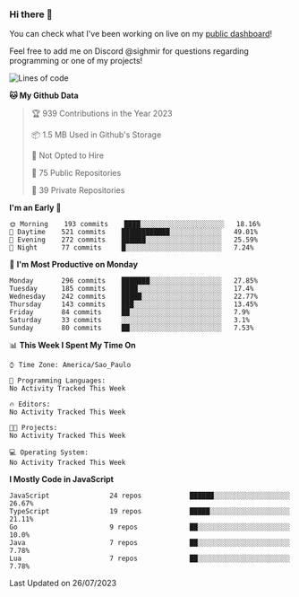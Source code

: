 ### Hi there 👋

<!--
**guicaulada/guicaulada** is a ✨ _special_ ✨ repository because its `README.md` (this file) appears on your GitHub profile.

Here are some ideas to get you started:

- 🔭 I’m currently working on ...
- 🌱 I’m currently learning ...
- 👯 I’m looking to collaborate on ...
- 🤔 I’m looking for help with ...
- 💬 Ask me about ...
- 📫 How to reach me: ...
- 😄 Pronouns: ...
- ⚡ Fun fact: ...
-->

You can check what I've been working on live on my [public dashboard](https://guicaulada.grafana.net/public-dashboards/7b7f644500ec4e6cb5d7a4e7b5ed0dab)!

Feel free to add me on Discord @sighmir for questions regarding programming or one of my projects!

<!--START_SECTION:waka-->
![Lines of code](https://img.shields.io/badge/From%20Hello%20World%20I%27ve%20Written-12.2%20million%20lines%20of%20code-blue)

**🐱 My Github Data** 

> 🏆 939 Contributions in the Year 2023
 > 
> 📦 1.5 MB Used in Github's Storage 
 > 
> 🚫 Not Opted to Hire
 > 
> 📜 75 Public Repositories 
 > 
> 🔑 39 Private Repositories  
 > 
**I'm an Early 🐤** 

```text
🌞 Morning    193 commits    ████░░░░░░░░░░░░░░░░░░░░░   18.16% 
🌆 Daytime    521 commits    ████████████░░░░░░░░░░░░░   49.01% 
🌃 Evening    272 commits    ██████░░░░░░░░░░░░░░░░░░░   25.59% 
🌙 Night      77 commits     █░░░░░░░░░░░░░░░░░░░░░░░░   7.24%

```
📅 **I'm Most Productive on Monday** 

```text
Monday       296 commits    ███████░░░░░░░░░░░░░░░░░░   27.85% 
Tuesday      185 commits    ████░░░░░░░░░░░░░░░░░░░░░   17.4% 
Wednesday    242 commits    █████░░░░░░░░░░░░░░░░░░░░   22.77% 
Thursday     143 commits    ███░░░░░░░░░░░░░░░░░░░░░░   13.45% 
Friday       84 commits     ██░░░░░░░░░░░░░░░░░░░░░░░   7.9% 
Saturday     33 commits     ░░░░░░░░░░░░░░░░░░░░░░░░░   3.1% 
Sunday       80 commits     ██░░░░░░░░░░░░░░░░░░░░░░░   7.53%

```


📊 **This Week I Spent My Time On** 

```text
⌚︎ Time Zone: America/Sao_Paulo

💬 Programming Languages: 
No Activity Tracked This Week

🔥 Editors: 
No Activity Tracked This Week

🐱‍💻 Projects: 
No Activity Tracked This Week

💻 Operating System: 
No Activity Tracked This Week

```

**I Mostly Code in JavaScript** 

```text
JavaScript               24 repos            ██████░░░░░░░░░░░░░░░░░░░   26.67% 
TypeScript               19 repos            █████░░░░░░░░░░░░░░░░░░░░   21.11% 
Go                       9 repos             ██░░░░░░░░░░░░░░░░░░░░░░░   10.0% 
Java                     7 repos             ██░░░░░░░░░░░░░░░░░░░░░░░   7.78% 
Lua                      7 repos             ██░░░░░░░░░░░░░░░░░░░░░░░   7.78%

```



 Last Updated on 26/07/2023
<!--END_SECTION:waka-->
